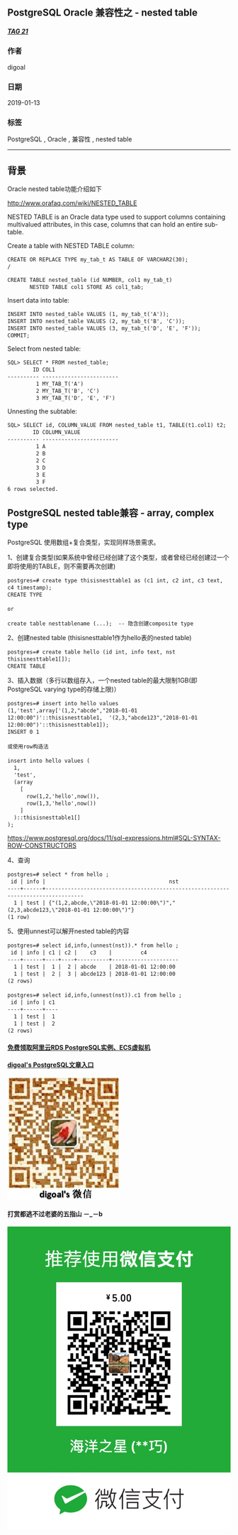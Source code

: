 ## PostgreSQL Oracle 兼容性之 - nested table     
##### [TAG 21](../class/21.md)  
                   
### 作者                   
digoal                    
                      
### 日期                    
2019-01-13                                               
                    
### 标签                                                                                                                                    
PostgreSQL , Oracle , 兼容性 , nested table       
                  
----                    
                  
## 背景         
Oracle nested table功能介绍如下  
  
http://www.orafaq.com/wiki/NESTED_TABLE  
  
NESTED TABLE is an Oracle data type used to support columns containing multivalued attributes, in this case, columns that can hold an entire sub-table.    
  
Create a table with NESTED TABLE column:  
  
```  
CREATE OR REPLACE TYPE my_tab_t AS TABLE OF VARCHAR2(30);  
/  
```  
  
```  
CREATE TABLE nested_table (id NUMBER, col1 my_tab_t)  
       NESTED TABLE col1 STORE AS col1_tab;  
```  
  
Insert data into table:  
  
```  
INSERT INTO nested_table VALUES (1, my_tab_t('A'));  
INSERT INTO nested_table VALUES (2, my_tab_t('B', 'C'));  
INSERT INTO nested_table VALUES (3, my_tab_t('D', 'E', 'F'));  
COMMIT;  
```  
  
Select from nested table:  
  
```  
SQL> SELECT * FROM nested_table;  
        ID COL1  
---------- ------------------------  
         1 MY_TAB_T('A')  
         2 MY_TAB_T('B', 'C')  
         3 MY_TAB_T('D', 'E', 'F')  
```  
  
Unnesting the subtable:  
  
  
```  
SQL> SELECT id, COLUMN_VALUE FROM nested_table t1, TABLE(t1.col1) t2;  
        ID COLUMN_VALUE  
---------- ------------------------  
         1 A  
         2 B  
         2 C  
         3 D  
         3 E  
         3 F  
6 rows selected.  
```  
  
## PostgreSQL nested table兼容 - array, complex type  
PostgreSQL 使用数组+复合类型，实现同样场景需求。   
  
1、创建复合类型(如果系统中曾经已经创建了这个类型，或者曾经已经创建过一个即将使用的TABLE，则不需要再次创建)  
  
```  
postgres=# create type thisisnesttable1 as (c1 int, c2 int, c3 text, c4 timestamp);  
CREATE TYPE  
  
or

create table nesttablename (...);  -- 隐含创建composite type
```  
  
2、创建nested table  (thisisnesttable1作为hello表的nested table)  
  
```  
postgres=# create table hello (id int, info text, nst thisisnesttable1[]);  
CREATE TABLE  
```  
  
3、插入数据（多行以数组存入，一个nested table的最大限制1GB(即PostgreSQL varying type的存储上限)）  
  
```  
postgres=# insert into hello values (1,'test',array['(1,2,"abcde","2018-01-01 12:00:00")'::thisisnesttable1,  '(2,3,"abcde123","2018-01-01 12:00:00")'::thisisnesttable1]);  
INSERT 0 1  
  
或使用row构造法

insert into hello values (
  1,
  'test', 
  (array
    [
      row(1,2,'hello',now()),  
      row(1,3,'hello',now())
    ]
  )::thisisnesttable1[]
); 
```  
  
https://www.postgresql.org/docs/11/sql-expressions.html#SQL-SYNTAX-ROW-CONSTRUCTORS  
  
4、查询  
  
```  
postgres=# select * from hello ;  
 id | info |                                       nst                                          
----+------+----------------------------------------------------------------------------------  
  1 | test | {"(1,2,abcde,\"2018-01-01 12:00:00\")","(2,3,abcde123,\"2018-01-01 12:00:00\")"}  
(1 row)  
```  
  
5、使用unnest可以解开nested table的内容  
  
```  
postgres=# select id,info,(unnest(nst)).* from hello ;  
 id | info | c1 | c2 |    c3    |         c4            
----+------+----+----+----------+---------------------  
  1 | test |  1 |  2 | abcde    | 2018-01-01 12:00:00  
  1 | test |  2 |  3 | abcde123 | 2018-01-01 12:00:00  
(2 rows)  
  
postgres=# select id,info,(unnest(nst)).c1 from hello ;  
 id | info | c1   
----+------+----  
  1 | test |  1  
  1 | test |  2  
(2 rows)  
```  
  
    
  
  
  
  
  
  
  
  
  
#### [免费领取阿里云RDS PostgreSQL实例、ECS虚拟机](https://free.aliyun.com/ "57258f76c37864c6e6d23383d05714ea")
  
  
#### [digoal's PostgreSQL文章入口](https://github.com/digoal/blog/blob/master/README.md "22709685feb7cab07d30f30387f0a9ae")
  
  
![digoal's weixin](../pic/digoal_weixin.jpg "f7ad92eeba24523fd47a6e1a0e691b59")
  
  
  
  
  
  
#### 打赏都逃不过老婆的五指山 －_－b  
![wife's weixin ds](../pic/wife_weixin_ds.jpg "acd5cce1a143ef1d6931b1956457bc9f")
  
